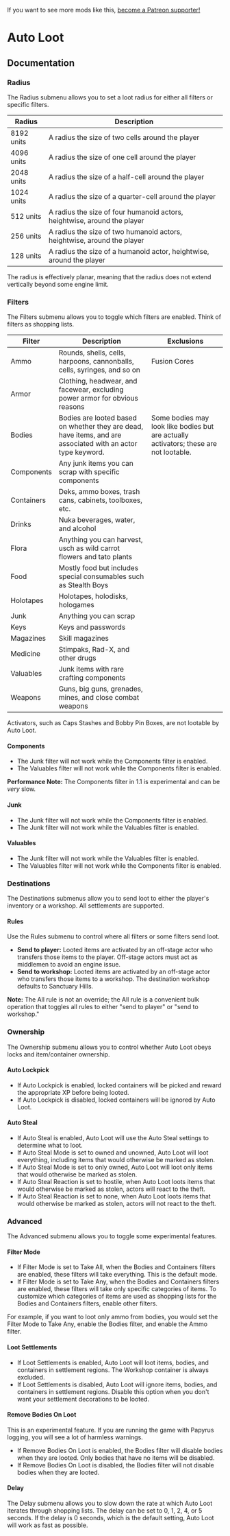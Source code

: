 <!-- TITLE: Auto Loot Documentation -->

If you want to see more mods like this, [become a Patreon supporter!](https://www.patreon.com/fireundubh) 

# Auto Loot
## Documentation

### Radius

The Radius submenu allows you to set a loot radius for either all filters or specific filters.

Radius | Description
--- | ---
8192 units | A radius the size of two cells around the player
4096 units | A radius the size of one cell around the player
2048 units | A radius the size of a half-cell around the player
1024 units | A radius the size of a quarter-cell around the player
512 units | A radius the size of four humanoid actors, heightwise, around the player
256 units | A radius the size of two humanoid actors, heightwise, around the player
128 units | A radius the size of a humanoid actor, heightwise, around the player

The radius is effectively planar, meaning that the radius does not extend vertically beyond some engine limit.

### Filters

The Filters submenu allows you to toggle which filters are enabled. Think of filters as shopping lists.

Filter | Description | Exclusions
--- | --- | ---
Ammo | Rounds, shells, cells, harpoons, cannonballs, cells, syringes, and so on | Fusion Cores
Armor | Clothing, headwear, and facewear, excluding power armor for obvious reasons | 
Bodies | Bodies are looted based on whether they are dead, have items, and are associated with an actor type keyword.  |  Some bodies may look like bodies but are actually activators; these are not lootable.
Components | Any junk items you can scrap with specific components |
Containers | Deks, ammo boxes, trash cans, cabinets, toolboxes, etc.  | 
Drinks | Nuka beverages, water, and alcohol  | 
Flora | Anything you can harvest, usch as wild carrot flowers and tato plants  | 
Food | Mostly food but includes special consumables such as Stealth Boys | 
Holotapes | Holotapes, holodisks, hologames | 
Junk | Anything you can scrap | 
Keys | Keys and passwords |
Magazines | Skill magazines | 
Medicine | Stimpaks, Rad-X, and other drugs | 
Valuables | Junk items with rare crafting components | 
Weapons | Guns, big guns, grenades, mines, and close combat weapons | 

Activators, such as Caps Stashes and Bobby Pin Boxes, are not lootable by Auto Loot.

#### Components

- The Junk filter will not work while the Components filter is enabled.
- The Valuables filter will not work while the Components filter is enabled.

**Performance Note:** The Components filter in 1.1 is experimental and can be *very* slow.

#### Junk

- The Junk filter will not work while the Components filter is enabled.
- The Junk filter will not work while the Valuables filter is enabled.

#### Valuables

- The Junk filter will not work while the Valuables filter is enabled.
- The Valuables filter will not work while the Components filter is enabled.


### Destinations

The Destinations submenus allow you to send loot to either the player's inventory or a workshop. All settlements are supported.

#### Rules

Use the Rules submenu to control where all filters or some filters send loot.

* **Send to player:** Looted items are activated by an off-stage actor who transfers those items to the player. Off-stage actors must act as middlemen to avoid an engine issue.
* **Send to workshop:** Looted items are activated by an off-stage actor who transfers those items to a workshop. The destination workshop defaults to Sanctuary Hills.

**Note:** The All rule is not an override; the All rule is a convenient bulk operation that toggles all rules to either "send to player" or "send to workshop."

### Ownership

The Ownership submenu allows you to control whether Auto Loot obeys locks and item/container ownership.

#### Auto Lockpick

* If Auto Lockpick is enabled, locked containers will be picked and reward the appropriate XP before being looted.
* If Auto Lockpick is disabled, locked containers will be ignored by Auto Loot.

#### Auto Steal

* If Auto Steal is enabled, Auto Loot will use the Auto Steal settings to determine what to loot.
* If Auto Steal Mode is set to owned and unowned, Auto Loot will loot everything, including items that would otherwise be marked as stolen.
* If Auto Steal Mode is set to only owned, Auto Loot will loot only items that would otherwise be marked as stolen.
* If Auto Steal Reaction is set to hostile, when Auto Loot loots items that would otherwise be marked as stolen, actors will react to the theft.
* If Auto Steal Reaction is set to none, when Auto Loot loots items that would otherwise be marked as stolen, actors will not react to the theft.

### Advanced

The Advanced submenu allows you to toggle some experimental features.

#### Filter Mode

* If Filter Mode is set to Take All, when the Bodies and Containers filters are enabled, these filters will take everything. This is the default mode.
* If Filter Mode is set to Take Any, when the Bodies and Containers filters are enabled, these filters will take only specific categories of items. To customize which categories of items are used as shopping lists for the Bodies and Containers filters, enable other filters.

For example, if you want to loot only ammo from bodies, you would set the Filter Mode to Take Any, enable the Bodies filter, and enable the Ammo filter.

#### Loot Settlements

* If Loot Settlements is enabled, Auto Loot will loot items, bodies, and containers in settlement regions. The Workshop container is always excluded.
* If Loot Settlements is disabled, Auto Loot will ignore items, bodies, and containers in settlement regions. Disable this option when you don't want your settlement decorations to be looted.

#### Remove Bodies On Loot

This is an experimental feature. If you are running the game with Papyrus logging, you will see a lot of harmless warnings.

* If Remove Bodies On Loot is enabled, the Bodies filter will disable bodies when they are looted. Only bodies that have no items will be disabled.
* If Remove Bodies On Loot is disabled, the Bodies filter will not disable bodies when they are looted.

#### Delay

The Delay submenu allows you to slow down the rate at which Auto Loot iterates through shopping lists. The delay can be set to 0, 1, 2, 4, or 5 seconds. If the delay is 0 seconds, which is the default setting, Auto Loot will work as fast as possible.